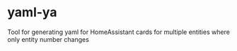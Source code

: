 # yaml-ya
Tool for generating yaml for HomeAssistant cards for multiple entities where only entity number changes
